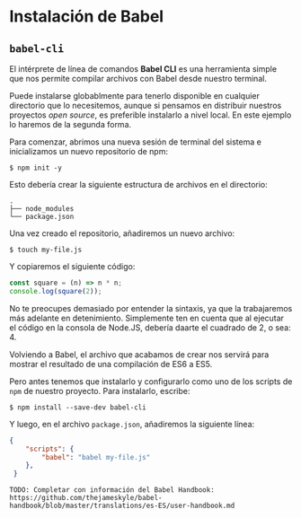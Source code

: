 # Instalación de Babel

## `babel-cli`
El intérprete de línea de comandos **Babel CLI** es una herramienta simple que nos permite compilar archivos con Babel desde nuestro terminal.

Puede instalarse globablmente para tenerlo disponible en cualquier directorio que lo necesitemos, aunque si pensamos en distribuir nuestros proyectos *open source*, es preferible instalarlo a nivel local. En este ejemplo lo haremos de la segunda forma.

Para comenzar, abrimos una nueva sesión de terminal del sistema e inicializamos un nuevo repositorio de npm:

```terminal
$ npm init -y
```

Esto debería crear la siguiente estructura de archivos en el directorio:

```terminal
.
├── node_modules
└── package.json
```

Una vez creado el repositorio, añadiremos un nuevo archivo:

```terminal
$ touch my-file.js
```

Y copiaremos el siguiente código:

```javascript
const square = (n) => n * n;
console.log(square(2));
```

No te preocupes demasiado por entender la sintaxis, ya que la trabajaremos más adelante en detenimiento. Simplemente ten en cuenta que al ejecutar el código en la consola de Node.JS, debería daarte el cuadrado de 2, o sea: 4.

Volviendo a Babel, el archivo que acabamos de crear nos servirá para mostrar el resultado de una compilación de ES6 a ES5.

Pero antes tenemos que instalarlo y configurarlo como uno de los scripts de `npm` de nuestro proyecto. Para instalarlo, escribe:

```terminal
$ npm install --save-dev babel-cli
```

Y luego, en el archivo `package.json`, añadiremos la siguiente línea:

```json
{
    "scripts": {
        "babel": "babel my-file.js"
    },
 }
```

    TODO: Completar con información del Babel Handbook: https://github.com/thejameskyle/babel-handbook/blob/master/translations/es-ES/user-handbook.md